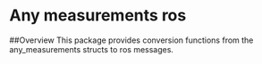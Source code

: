 # Any measurements ros

##Overview
This package provides conversion functions from the any_measurements structs to ros messages.
